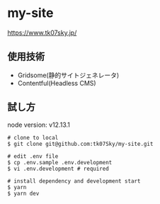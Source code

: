 # my-site

https://www.tk07sky.jp/

## 使用技術

- Gridsome(静的サイトジェネレータ)
- Contentful(Headless CMS)


## 試し方

node version: v12.13.1

```shell
# clone to local
$ git clone git@github.com:tk07Sky/my-site.git

# edit .env file
$ cp .env.sample .env.development
$ vi .env.development # required

# install dependency and development start
$ yarn
$ yarn dev
```
